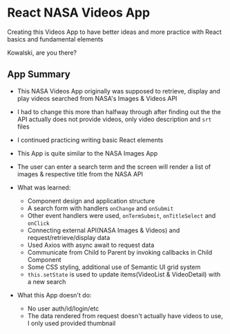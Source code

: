 # React NASA Videos App

Creating this Videos App to have better ideas and more practice with React basics and fundamental elements

Kowalski, are you there?

## App Summary
- This NASA Videos App originally was supposed to retrieve, display and play videos searched from NASA's Images & Videos API
- I had to change this more than halfway through after finding out the the API actually does not provide videos, only video description and `srt` files
- I continued practicing writing basic React elements
- This App is quite similar to the NASA Images App
- The user can enter a search term and the screen will render a list of images & respective title from the NASA API
- What was learned:
  - Component design and application structure
  - A search form with handlers `onChange` and `onSubmit`
  - Other event handlers were used, `onTermSubmit`, `onTitleSelect` and `onClick`
  - Connecting external API(NASA Images & Videos) and request/retrieve/display data
  - Used Axios with async await to request data
  - Communicate from Child to Parent by invoking callbacks in Child Component
  - Some CSS styling, additional use of Semantic UI grid system
  - `this.setState` is used to update items(VideoList & VideoDetail) with a new search

- What this App doesn't do:
  - No user auth/id/login/etc
  - The data rendered from request doesn't actually have videos to use, I only used provided thumbnail
